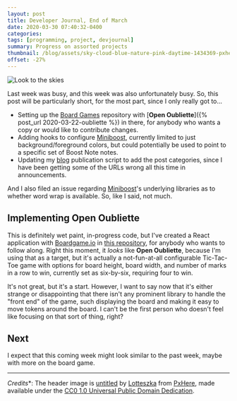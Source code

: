 ```yaml
---
layout: post
title: Developer Journal, End of March
date: 2020-03-30 07:40:32-0400
categories:
tags: [programming, project, devjournal]
summary: Progress on assorted projects
thumbnail: /blog/assets/sky-cloud-blue-nature-pink-daytime-1434369-pxhere.com.png
offset: -27%
---
```


![Look to the skies](/blog/assets/sky-cloud-blue-nature-pink-daytime-1434369-pxhere.com.png "Look to the skies")

Last week was busy, and this week was also unfortunately busy.  So, this post will be particularly short, for the most part, since I only really got to...

 * Setting up the [Board Games](https://github.com/jcolag/BoardGames) repository with [**Open Oubliette**]({% post_url 2020-03-22-oubliette %}) in there, for anybody who wants a copy or would like to contribute changes.
 * Adding hooks to configure [Miniboost](https://github.com/jcolag/Miniboost), currently limited to just background/foreground colors, but could potentially be used to point to a specific set of Boost Note notes.
 * Updating my [blog](https://john.colagioia.net/blog) publication script to add the post categories, since I have been getting some of the URLs wrong all this time in announcements.

And I also filed an issue regarding [Miniboost](https://github.com/jcolag/Miniboost)'s underlying libraries as to whether word wrap is available.  So, like I said, not much.

## Implementing Open Oubliette

This is definitely wet paint, in-progress code, but I've created a React application with [Boardgame.io](https://boardgame.io/) in [this repository](https://github.com/jcolag/generic-board-game), for anybody who wants to follow along.  Right this moment, it *looks* like **Open Oubliette**, because I'm using that as a target, but it's actually a not-fun-at-all configurable Tic-Tac-Toe game with options for board height, board width, and number of marks in a row to win, currently set as six-by-six, requiring four to win.

It's not great, but it's a start.  However, I want to say now that it's either strange or disappointing that there isn't any prominent library to handle the "front end" of the game, such displaying the board and making it easy to move tokens around the board.  I can't be the first person who doesn't feel like focusing on that sort of thing, right?

## Next

I expect that this coming week might look similar to the past week, maybe with more on the board game.

* * *

*Credits**: The header image is [untitled](https://pxhere.com/en/photo/1434369) by [Lotteszka](https://pxhere.com/en/photographer/995459) from [PxHere](https://pxhere.com), made available under the [CC0 1.0 Universal Public Domain Dedication](https://creativecommons.org/publicdomain/zero/1.0/).
